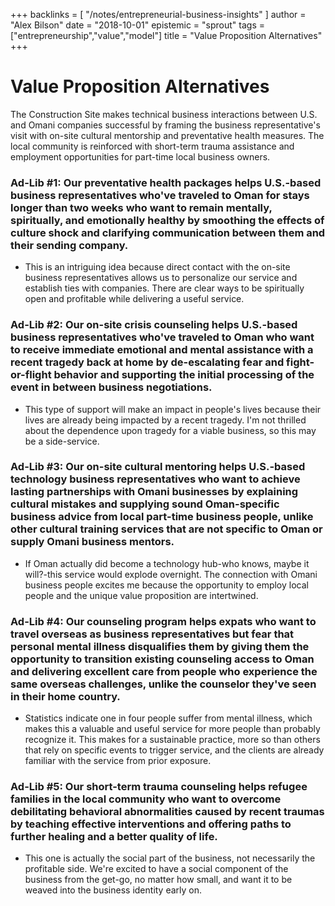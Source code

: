 +++
backlinks = [
  "/notes/entrepreneurial-business-insights"
]
author = "Alex Bilson"
date = "2018-10-01"
epistemic = "sprout"
tags = ["entrepreneurship","value","model"]
title = "Value Proposition Alternatives"
+++
# Value Proposition Alternatives

The Construction Site makes technical business interactions between U.S. and Omani companies successful by framing the business representative's visit with on-site cultural mentorship and preventative health measures.  The local community is reinforced with short-term trauma assistance and employment opportunities for part-time local business owners.

### Ad-Lib #1: Our preventative health packages helps U.S.-based business representatives who've traveled to Oman for stays longer than two weeks who want to remain mentally, spiritually, and emotionally healthy by smoothing the effects of culture shock and clarifying communication between them and their sending company.

- This is an intriguing idea because direct contact with the on-site business representatives allows us to personalize our service and establish ties with companies.  There are clear ways to be spiritually open and profitable while delivering a useful service.

### Ad-Lib #2: Our on-site crisis counseling helps U.S.-based business representatives who've traveled to Oman who want to receive immediate emotional and mental assistance with a recent tragedy back at home by de-escalating fear and fight-or-flight behavior and supporting the initial processing of the event in between business negotiations.

- This type of support will make an impact in people's lives because their lives are already being impacted by a recent tragedy.  I'm not thrilled about the dependence upon tragedy for a viable business, so this may be a side-service.

### Ad-Lib #3: Our on-site cultural mentoring helps U.S.-based technology business representatives who want to achieve lasting partnerships with Omani businesses by explaining cultural mistakes and supplying sound Oman-specific business advice from local part-time business people, unlike other cultural training services that are not specific to Oman or supply Omani business mentors.

- If Oman actually did become a technology hub-who knows, maybe it will?-this service would explode overnight.  The connection with Omani business people excites me because the opportunity to employ local people and the unique value proposition are intertwined.

### Ad-Lib #4: Our counseling program helps expats who want to travel overseas as business representatives but fear that personal mental illness disqualifies them by giving them the opportunity to transition existing counseling access to Oman and delivering excellent care from people who experience the same overseas challenges, unlike the counselor they've seen in their home country.

- Statistics indicate one in four people suffer from mental illness, which makes this a valuable and useful service for more people than probably recognize it.  This makes for a sustainable practice, more so than others that rely on specific events to trigger service, and the clients are already familiar with the service from prior exposure.

### Ad-Lib #5: Our short-term trauma counseling helps refugee families in the local community who want to overcome debilitating behavioral abnormalities caused by recent traumas by teaching effective interventions and offering paths to further healing and a better quality of life.

- This one is actually the social part of the business, not necessarily the profitable side.  We're excited to have a social component of the business from the get-go, no matter how small, and want it to be weaved into the business identity early on.
